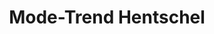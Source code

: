 ---
title: "Mode-Trend Hentschel"
url: /hohenstein-ernstthal/mode-trend-hentschel/
shop: Kleidung
---